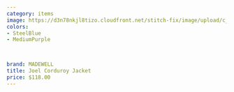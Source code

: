```yaml
---
category: items
image: https://d3n78nkjl8tizo.cloudfront.net/stitch-fix/image/upload/c_scale,h_500/e_trim:9/f_auto,q_auto/e_replace_color:f2f3f4:300:ffffff/v1675973866/tjbecpacggpatafcjqsd.jpg
colors: 
- SteelBlue
- MediumPurple



brand: MADEWELL
title: Joel Corduroy Jacket
price: $118.00
---
```




